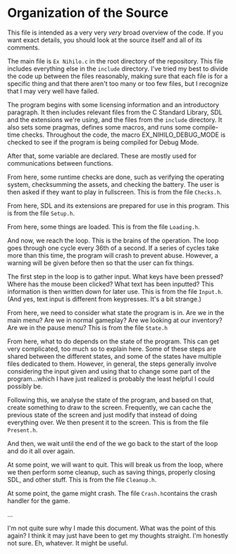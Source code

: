 # Organization of the Source

This file is intended as a very very _very_ broad overview of the code.  If you want exact details, you should look at the source itself and all of its comments.


The main file is `Ex Nihilo.c` in the root directory of the repository.  This file includes everything else in the `include` directory.  I've tried my best to divide the code up between the files reasonably, making sure that each file is for a specific thing and that there aren't too many or too few files, but I recognize that I may very well have failed.

The program begins with some licensing information and an introductory paragraph.  It then includes relevant files from the C Standard Library, SDL and the extensions we're using, and the files from the `include` directory.  It also sets some pragmas, defines some macros, and runs some compile-time checks.  Throughout the code, the macro EX\_NIHILO\_DEBUG\_MODE is checked to see if the program is being compiled for Debug Mode.

After that, some variable are declared.  These are mostly used for communications between functions.

From here, some runtime checks are done, such as verifying the operating system, checksumming the assets, and checking the battery.  The user is then asked if they want to play in fullscreen.  This is from the file `Checks.h`.

From here, SDL and its extensions are prepared for use in this program.  This is from the file `Setup.h`.

From here, some things are loaded.  This is from the file `Loading.h`.

And now, we reach the loop.  This is the brains of the operation.  The loop goes through one cycle every 36th of a second.  If a series of cycles take more than this time, the program will crash to prevent abuse.  However, a warning will be given before then so that the user can fix things.

The first step in the loop is to gather input.  What keys have been pressed?  Where has the mouse been clicked?  What text has been inputted?  This information is then written down for later use.  This is from the file `Input.h`.  (And yes, text input is different from keypresses.  It's a bit strange.)

From here, we need to consider what state the program is in.  Are we in the main menu?  Are we in normal gameplay?  Are we looking at our inventory?  Are we in the pause menu?  This is from the file `State.h`

From here, what to do depends on the state of the program.  This can get very complicated, too much so to explain here.  Some of these steps are shared between the different states, and some of the states have multiple files dedicated to them.  However, in general, the steps generally involve considering the input given and using that to change some part of the program…which I have just realized is probably the least helpful I could possibly be.

Following this, we analyse the state of the program, and based on that, create something to draw to the screen.  Frequently, we can cache the previous state of the screen and just modify that instead of doing everything over.  We then present it to the screen.  This is from the file `Present.h`.

And then, we wait until the end of the we go back to the start of the loop and do it all over again.

At some point, we will want to quit.  This will break us from the loop, where we then perform some cleanup, such as saving things, properly closing SDL, and other stuff.  This is from the file `Cleanup.h`.

At some point, the game might crash.  The file `Crash.h`contains the crash handler for the game.

…

I'm not quite sure why I made this document.  What was the point of this again?  I think it may just have been to get my thoughts straight.  I'm honestly not sure.  Eh, whatever.  It might be useful.
